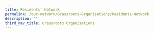 ```yaml
---
title: Residents' Network
permalink: /our-network/Grassroots-Organisations/Residents-Network
description: ""
third_nav_title: Grassroots Organisations
---
```


